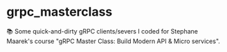 # grpc_masterclass
:books: Some quick-and-dirty gRPC clients/severs I coded for Stephane Maarek's course "gRPC Master Class: Build Modern API &amp; Micro services".
